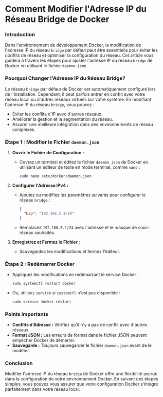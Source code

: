 # Comment Modifier l'Adresse IP du Réseau Bridge de Docker

### Introduction

Dans l'environnement de développement Docker, la modification de l'adresse IP du réseau `bridge` par défaut peut être essentielle pour éviter les conflits de réseau et optimiser la configuration du réseau. Cet article vous guidera à travers les étapes pour ajuster l'adresse IP du réseau `bridge` de Docker en utilisant le fichier `daemon.json`.

### Pourquoi Changer l'Adresse IP du Réseau Bridge?

Le réseau `bridge` par défaut de Docker est automatiquement configuré lors de l'installation. Cependant, il peut parfois entrer en conflit avec votre réseau local ou d'autres réseaux virtuels sur votre système. En modifiant l'adresse IP du réseau `bridge`, vous pouvez :

- Éviter les conflits d'IP avec d'autres réseaux.
- Améliorer la gestion et la segmentation du réseau.
- Assurer une meilleure intégration dans des environnements de réseau complexes.

### Étape 1 : Modifier le Fichier `daemon.json`

1. **Ouvrir le Fichier de Configuration :**
   - Ouvrez un terminal et éditez le fichier `daemon.json` de Docker en utilisant un éditeur de texte en mode terminal, comme `nano` :
     ```bash
     sudo nano /etc/docker/daemon.json
     ```

2. **Configurer l'Adresse IPv4 :**
   - Ajoutez ou modifiez les paramètres suivants pour configurer le réseau `bridge` :
     ```json
     {
       "bip": "192.168.5.1/24"
     }
     ```
   - Remplacez `192.168.5.1/24` avec l'adresse et le masque de sous-réseau souhaités.

3. **Enregistrez et Fermez le Fichier :**
   - Sauvegardez les modifications et fermez l'éditeur.

### Étape 2 : Redémarrer Docker

- Appliquez les modifications en redémarrant le service Docker :
  ```bash
  sudo systemctl restart docker
  ```
- Ou, utilisez `service` si `systemctl` n'est pas disponible :
  ```bash
  sudo service docker restart
  ```

### Points Importants

- **Conflits d'Adresse :** Vérifiez qu'il n'y a pas de conflit avec d'autres réseaux.
- **Format JSON :** Les erreurs de format dans le fichier JSON peuvent empêcher Docker de démarrer.
- **Sauvegarde :** Toujours sauvegarder le fichier `daemon.json` avant de le modifier.

### Conclusion

Modifier l'adresse IP du réseau `bridge` de Docker offre une flexibilité accrue dans la configuration de votre environnement Docker. En suivant ces étapes simples, vous pouvez vous assurer que votre configuration Docker s'intègre parfaitement dans votre réseau local.
